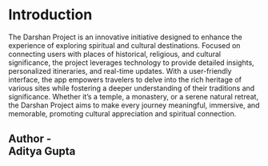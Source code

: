 <h1>Introduction</h1>
<p>
The Darshan Project is an innovative initiative designed to enhance the experience of exploring spiritual and cultural destinations. Focused on connecting users with places of historical, religious, and cultural significance, the project leverages technology to provide detailed insights, personalized itineraries, and real-time updates. With a user-friendly interface, the app empowers travelers to delve into the rich heritage of various sites while fostering a deeper understanding of their traditions and significance. Whether it’s a temple, a monastery, or a serene natural retreat, the Darshan Project aims to make every journey meaningful, immersive, and memorable, promoting cultural appreciation and spiritual connection.
</p>
<h2>Author - <br>
  Aditya Gupta
</h2>
